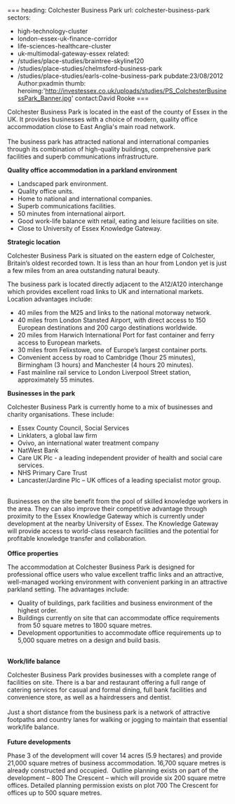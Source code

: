 ===
heading: Colchester Business Park
url: colchester-business-park
sectors:
  - high-technology-cluster
  - london-essex-uk-finance-corridor
  - life-sciences-healthcare-cluster
  - uk-multimodal-gateway-essex
related:
  - /studies/place-studies/braintree-skyline120
  - /studies/place-studies/chelmsford-business-park
  - /studies/place-studies/earls-colne-business-park 
pubdate:23/08/2012
Author:pxadmin
thumb:
heroimg:'http://investessex.co.uk/uploads/studies/PS_ColchesterBusinessPark_Banner.jpg'
contact:David Rooke
===
 <p>Colchester Business Park is located in the east of the county of Essex in the UK. It provides businesses with a choice of modern, quality office accommodation close to East Anglia's main road network.<br/><br/>The business park has attracted national and international companies through its combination of high-quality buildings, comprehensive park facilities and superb communications infrastructure.</p><p><strong>Quality office accommodation in a parkland environment</strong></p><ul><li>Landscaped park environment.</li><li>Quality office units.</li><li>Home to national and international companies.</li><li>Superb communications facilities.</li><li>50 minutes from international airport.</li><li>Good work-life balance with retail, eating and leisure facilities on site.</li><li>Close to University of Essex Knowledge Gateway.</li></ul><p><strong>Strategic location</strong></p><p>Colchester Business Park is situated on the eastern edge of Colchester, Britain’s oldest recorded town. It is less than an hour from London yet is just a few miles from an area outstanding natural beauty.</p><p>The business park is located directly adjacent to the A12/A120 interchange which provides excellent road links to UK and international markets. Location advantages include:</p><ul><li>40 miles from the M25 and links to the national motorway network. </li><li>40 miles from London Stansted Airport, with direct access to 150 European destinations and 200 cargo destinations worldwide.</li><li>20 miles from Harwich International Port for fast container and ferry access to European markets.</li><li>30 miles from Felixstowe, one of Europe’s largest container ports.</li><li>Convenient access by road to Cambridge (1hour 25 minutes), Birmingham (3 hours) and Manchester (4 hours 20 minutes).</li><li>Fast mainline rail service to London Liverpool Street station, approximately 55 minutes.</li></ul><p><strong>Businesses in the park </strong></p><p>Colchester Business Park is currently home to a mix of businesses and charity organisations. These include:</p><ul><li>Essex County Council, Social Services</li><li>Linklaters, a global law firm</li><li>Ovivo, an international water treatment company</li><li>NatWest Bank</li><li>Care UK Plc - a leading independent provider of health and social care services.</li><li>NHS Primary Care Trust</li><li>Lancaster/Jardine Plc – UK offices of a leading specialist motor group.</li></ul><p><br/>Businesses on the site benefit from the pool of skilled knowledge workers in the area. They can also improve their competitive advantage through proximity to the Essex Knowledge Gateway which is currently under development at the nearby University of Essex. The Knowledge Gateway will provide access to world-class research facilities and the potential for profitable knowledge transfer and collaboration.<br/><br/><strong>Office properties </strong></p><p>The accommodation at Colchester Business Park is designed for professional office users who value excellent traffic links and an attractive, well-managed working environment with convenient parking in an attractive parkland setting. The advantages include:</p><ul><li>Quality of buildings, park facilities and business environment of the highest order.</li><li>Buildings currently on site that can accommodate office requirements from 50 square metres to 1800 square metres.</li><li>Development opportunities to accommodate office requirements up to 5,000 square metres on a design and build basis.</li></ul><p><br/><strong>Work/life balance</strong></p><p>Colchester Business Park provides businesses with a complete range of facilities on site. There is a bar and restaurant offering a full range of catering services for casual and formal dining, full bank facilities and convenience store, as well as a hairdressers and dentist.<br/><br/>Just a short distance from the business park is a network of attractive footpaths and country lanes for walking or jogging to maintain that essential work/life balance.<br/><br/><strong>Future developments</strong></p><p>Phase 3 of the development will cover 14 acres (5.9 hectares) and provide 21,000 square metres of business accommodation. 16,700 square metres is already constructed and occupied.  Outline planning exists on part of the development – 800 The Crescent – which will provide six 200 square metre offices. Detailed planning permission exists on plot 700 The Crescent for offices up to 500 square metres.</p> 